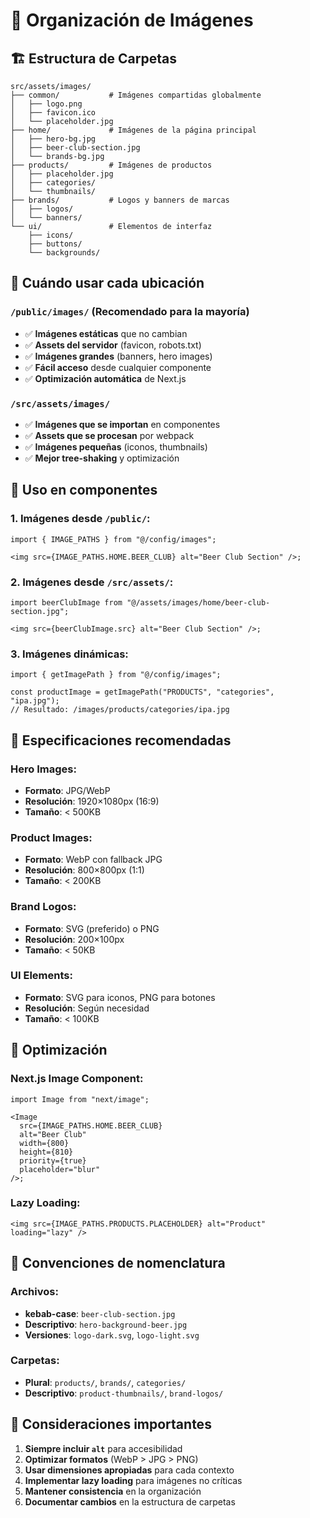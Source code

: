 # 📁 Organización de Imágenes

## 🏗️ Estructura de Carpetas

```
src/assets/images/
├── common/           # Imágenes compartidas globalmente
│   ├── logo.png
│   ├── favicon.ico
│   └── placeholder.jpg
├── home/             # Imágenes de la página principal
│   ├── hero-bg.jpg
│   ├── beer-club-section.jpg
│   └── brands-bg.jpg
├── products/         # Imágenes de productos
│   ├── placeholder.jpg
│   ├── categories/
│   └── thumbnails/
├── brands/           # Logos y banners de marcas
│   ├── logos/
│   └── banners/
└── ui/               # Elementos de interfaz
    ├── icons/
    ├── buttons/
    └── backgrounds/
```

## 🎯 Cuándo usar cada ubicación

### **`/public/images/`** (Recomendado para la mayoría)

- ✅ **Imágenes estáticas** que no cambian
- ✅ **Assets del servidor** (favicon, robots.txt)
- ✅ **Imágenes grandes** (banners, hero images)
- ✅ **Fácil acceso** desde cualquier componente
- ✅ **Optimización automática** de Next.js

### **`/src/assets/images/`**

- ✅ **Imágenes que se importan** en componentes
- ✅ **Assets que se procesan** por webpack
- ✅ **Imágenes pequeñas** (iconos, thumbnails)
- ✅ **Mejor tree-shaking** y optimización

## 🚀 Uso en componentes

### **1. Imágenes desde `/public/`:**

```tsx
import { IMAGE_PATHS } from "@/config/images";

<img src={IMAGE_PATHS.HOME.BEER_CLUB} alt="Beer Club Section" />;
```

### **2. Imágenes desde `/src/assets/`:**

```tsx
import beerClubImage from "@/assets/images/home/beer-club-section.jpg";

<img src={beerClubImage.src} alt="Beer Club Section" />;
```

### **3. Imágenes dinámicas:**

```tsx
import { getImagePath } from "@/config/images";

const productImage = getImagePath("PRODUCTS", "categories", "ipa.jpg");
// Resultado: /images/products/categories/ipa.jpg
```

## 📏 Especificaciones recomendadas

### **Hero Images:**

- **Formato**: JPG/WebP
- **Resolución**: 1920×1080px (16:9)
- **Tamaño**: < 500KB

### **Product Images:**

- **Formato**: WebP con fallback JPG
- **Resolución**: 800×800px (1:1)
- **Tamaño**: < 200KB

### **Brand Logos:**

- **Formato**: SVG (preferido) o PNG
- **Resolución**: 200×100px
- **Tamaño**: < 50KB

### **UI Elements:**

- **Formato**: SVG para iconos, PNG para botones
- **Resolución**: Según necesidad
- **Tamaño**: < 100KB

## 🔧 Optimización

### **Next.js Image Component:**

```tsx
import Image from "next/image";

<Image
  src={IMAGE_PATHS.HOME.BEER_CLUB}
  alt="Beer Club"
  width={800}
  height={810}
  priority={true}
  placeholder="blur"
/>;
```

### **Lazy Loading:**

```tsx
<img src={IMAGE_PATHS.PRODUCTS.PLACEHOLDER} alt="Product" loading="lazy" />
```

## 📝 Convenciones de nomenclatura

### **Archivos:**

- **kebab-case**: `beer-club-section.jpg`
- **Descriptivo**: `hero-background-beer.jpg`
- **Versiones**: `logo-dark.svg`, `logo-light.svg`

### **Carpetas:**

- **Plural**: `products/`, `brands/`, `categories/`
- **Descriptivo**: `product-thumbnails/`, `brand-logos/`

## 🚨 Consideraciones importantes

1. **Siempre incluir `alt`** para accesibilidad
2. **Optimizar formatos** (WebP > JPG > PNG)
3. **Usar dimensiones apropiadas** para cada contexto
4. **Implementar lazy loading** para imágenes no críticas
5. **Mantener consistencia** en la organización
6. **Documentar cambios** en la estructura de carpetas
